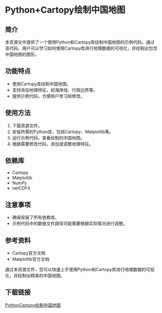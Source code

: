 # Python+Cartopy绘制中国地图

## 简介

本资源文件提供了一个使用Python和Cartopy库绘制中国地图的示例代码。通过该代码，用户可以学习如何使用Cartopy库进行地理数据的可视化，并绘制出包含中国地图的图形。

## 功能特点

- 使用Cartopy库绘制中国地图。
- 支持添加地理特征，如海岸线、行政边界等。
- 提供示例代码，方便用户学习和修改。

## 使用方法

1. 下载资源文件。
2. 安装所需的Python库，包括Cartopy、Matplotlib等。
3. 运行示例代码，查看绘制的中国地图。
4. 根据需要修改代码，添加或调整地理特征。

## 依赖库

- Cartopy
- Matplotlib
- NumPy
- netCDF4

## 注意事项

- 确保安装了所有依赖库。
- 示例代码中的数据文件路径可能需要根据实际情况进行调整。

## 参考资料

- Cartopy官方文档
- Matplotlib官方文档

通过本资源文件，您可以快速上手使用Python和Cartopy库进行地理数据的可视化，并绘制出精美的中国地图。

## 下载链接

[PythonCartopy绘制中国地图](https://pan.quark.cn/s/0b0bafb1163c)